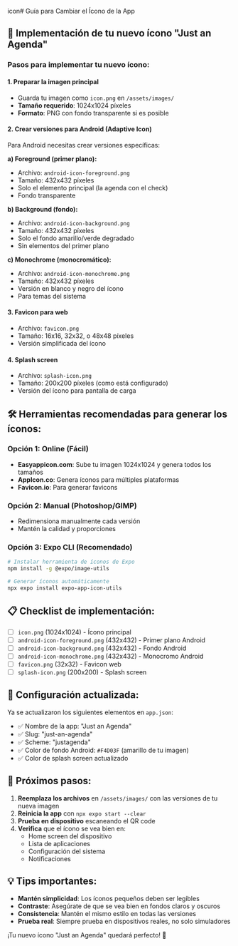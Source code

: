 icon# Guía para Cambiar el Ícono de la App

## 📱 Implementación de tu nuevo ícono "Just an Agenda"

### Pasos para implementar tu nuevo ícono:

#### 1. **Preparar la imagen principal**
- Guarda tu imagen como `icon.png` en `/assets/images/`
- **Tamaño requerido**: 1024x1024 píxeles
- **Formato**: PNG con fondo transparente si es posible

#### 2. **Crear versiones para Android (Adaptive Icon)**
Para Android necesitas crear versiones específicas:

**a) Foreground (primer plano):**
- Archivo: `android-icon-foreground.png`
- Tamaño: 432x432 píxeles
- Solo el elemento principal (la agenda con el check)
- Fondo transparente

**b) Background (fondo):**
- Archivo: `android-icon-background.png` 
- Tamaño: 432x432 píxeles
- Solo el fondo amarillo/verde degradado
- Sin elementos del primer plano

**c) Monochrome (monocromático):**
- Archivo: `android-icon-monochrome.png`
- Tamaño: 432x432 píxeles
- Versión en blanco y negro del ícono
- Para temas del sistema

#### 3. **Favicon para web**
- Archivo: `favicon.png`
- Tamaño: 16x16, 32x32, o 48x48 píxeles
- Versión simplificada del ícono

#### 4. **Splash screen**
- Archivo: `splash-icon.png`
- Tamaño: 200x200 píxeles (como está configurado)
- Versión del ícono para pantalla de carga

## 🛠️ Herramientas recomendadas para generar los íconos:

### Opción 1: Online (Fácil)
- **Easyappicon.com**: Sube tu imagen 1024x1024 y genera todos los tamaños
- **AppIcon.co**: Genera íconos para múltiples plataformas
- **Favicon.io**: Para generar favicons

### Opción 2: Manual (Photoshop/GIMP)
- Redimensiona manualmente cada versión
- Mantén la calidad y proporciones

### Opción 3: Expo CLI (Recomendado)
```bash
# Instalar herramienta de íconos de Expo
npm install -g @expo/image-utils

# Generar íconos automáticamente
npx expo install expo-app-icon-utils
```

## 📋 Checklist de implementación:

- [ ] `icon.png` (1024x1024) - Ícono principal
- [ ] `android-icon-foreground.png` (432x432) - Primer plano Android
- [ ] `android-icon-background.png` (432x432) - Fondo Android  
- [ ] `android-icon-monochrome.png` (432x432) - Monocromo Android
- [ ] `favicon.png` (32x32) - Favicon web
- [ ] `splash-icon.png` (200x200) - Splash screen

## 🎨 Configuración actualizada:

Ya se actualizaron los siguientes elementos en `app.json`:
- ✅ Nombre de la app: "Just an Agenda"
- ✅ Slug: "just-an-agenda"  
- ✅ Scheme: "justagenda"
- ✅ Color de fondo Android: `#F4D03F` (amarillo de tu imagen)
- ✅ Color de splash screen actualizado

## 🚀 Próximos pasos:

1. **Reemplaza los archivos** en `/assets/images/` con las versiones de tu nueva imagen
2. **Reinicia la app** con `npx expo start --clear`
3. **Prueba en dispositivo** escaneando el QR code
4. **Verifica** que el ícono se vea bien en:
   - Home screen del dispositivo
   - Lista de aplicaciones
   - Configuración del sistema
   - Notificaciones

## 💡 Tips importantes:

- **Mantén simplicidad**: Los íconos pequeños deben ser legibles
- **Contraste**: Asegúrate de que se vea bien en fondos claros y oscuros  
- **Consistencia**: Mantén el mismo estilo en todas las versiones
- **Prueba real**: Siempre prueba en dispositivos reales, no solo simuladores

¡Tu nuevo ícono "Just an Agenda" quedará perfecto! 🎉
